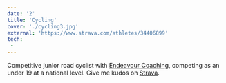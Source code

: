 ```yaml
---
date: '2'
title: 'Cycling'
cover: './cycling3.jpg'
external: 'https://www.strava.com/athletes/34406899'
tech:
 -
---
```


Competitive junior road cyclist with [Endeavour Coaching](https://endeavour-coaching.com.au/), competing as an under 19 at a national level. Give me kudos on [Strava](https://www.strava.com/athletes/34406899).